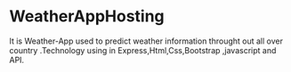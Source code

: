 # WeatherAppHosting
It is Weather-App used to predict weather information throught out all over country .Technology using in Express,Html,Css,Bootstrap ,javascript and API. 
